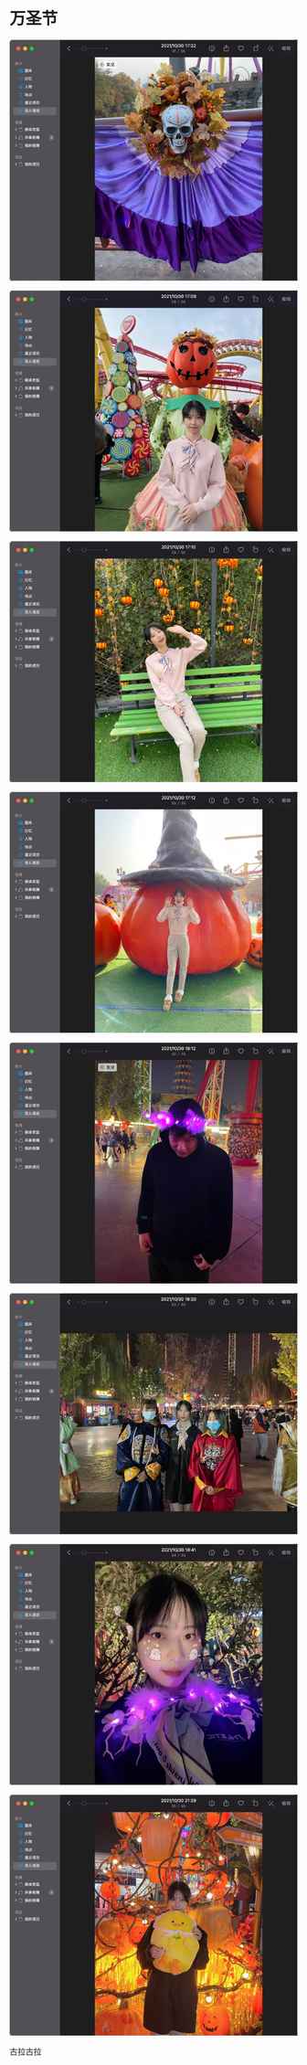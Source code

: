 # 万圣节



![](./.halloween_images/457e36fc.png)

![](./.halloween_images/b13b1061.png)

![](./.halloween_images/aa154ed4.png)

![](./.halloween_images/5b33a80e.png)

![](./.halloween_images/54bceef4.png)

![](./.halloween_images/c8e6a2b4.png)

![](./.halloween_images/2dec8b48.png)

![](./.halloween_images/e2677d81.png)




古拉古拉